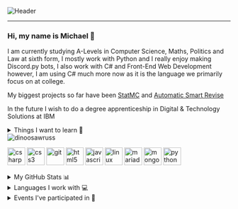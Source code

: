 ![Header](https://i.imgur.com/iMep4aP.png)

---
### Hi, my name is Michael 👋
I am currently studying A-Levels in Computer Science, Maths, Politics and Law at sixth form,
I mostly work with Python and I really enjoy making Discord.py bots, I also work with C# and Front-End Web Development however, I am using C# much more now as it is the language we primarily focus on at college.

My biggest projects so far have been [StatMC](https://github.com/Dinoosawruss/StatMC) and [Automatic Smart Revise](https://github.com/Dinoosawruss/Automatic-Smart-Revise)

In the future I wish to do a degree apprenticeship in Digital & Technology Solutions at IBM

<details>
  <summary>Things I want to learn 🏫</summary>
  I always try and learn new things whether it be languages, technologies or libraries <br>
  GoLang <br>
  Java <br>
  Raspberry Pi Clusters <br>
  Kubernetes <br>
  More about cloud computing
</details>

<img src="https://komarev.com/ghpvc/?username=dinoosawruss" alt="dinoosawruss" /> 
<p align="left"><img src="https://devicons.github.io/devicon/devicon.git/icons/csharp/csharp-original.svg" alt="csharp" width="40" height="40"/> <img src="https://devicons.github.io/devicon/devicon.git/icons/css3/css3-original-wordmark.svg" alt="css3" width="40" height="40"/> <img src="https://www.vectorlogo.zone/logos/git-scm/git-scm-icon.svg" alt="git" width="40" height="40"/> <img src="https://devicons.github.io/devicon/devicon.git/icons/html5/html5-original-wordmark.svg" alt="html5" width="40" height="40"/> <img src="https://devicons.github.io/devicon/devicon.git/icons/javascript/javascript-original.svg" alt="javascript" width="40" height="40"/> <img src="https://devicons.github.io/devicon/devicon.git/icons/linux/linux-original.svg" alt="linux" width="40" height="40"/> <img src="https://www.vectorlogo.zone/logos/mariadb/mariadb-icon.svg" alt="mariadb" width="40" height="40"/> <img src="https://devicons.github.io/devicon/devicon.git/icons/mongodb/mongodb-original-wordmark.svg" alt="mongodb" width="40" height="40"/> <img src="https://devicons.github.io/devicon/devicon.git/icons/python/python-original.svg" alt="python" width="40" height="40"/></p>

<details>
  <summary>My GitHub Stats 📊</summary>
  <img src="https://github-readme-stats.vercel.app/api?username=Dinoosawruss&count_private=true&show_icons=true"/>
</details>

<details>
  <summary>Languages I work with 💻</summary>
  <img src="https://github-readme-stats.vercel.app/api/top-langs/?username=Dinoosawruss&layout=compact"/>
</details>

<details>
  <summary>Events I've participated in 📅</summary>
  Hacktoberfest 2018 <br>
  Hacktoberfest 2019 <br>
  Hacktoberfest 2020 <br>
  Advent of Code 2020
</details>
